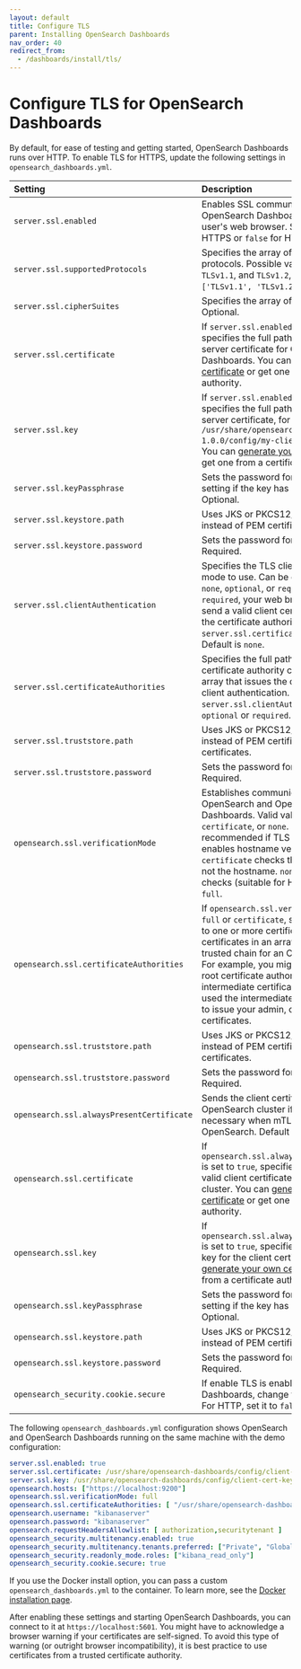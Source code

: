 ```yaml
---
layout: default
title: Configure TLS
parent: Installing OpenSearch Dashboards
nav_order: 40
redirect_from:
  - /dashboards/install/tls/
---
```


# Configure TLS for OpenSearch Dashboards

By default, for ease of testing and getting started, OpenSearch Dashboards runs over HTTP. To enable TLS for HTTPS, update the following settings in `opensearch_dashboards.yml`.

Setting | Description
:--- | :---
`server.ssl.enabled` | Enables SSL communication between the OpenSearch Dashboards server and the user's web browser. Set to `true` for HTTPS or `false` for HTTP.
`server.ssl.supportedProtocols` | Specifies the array of supported TLS protocols. Possible values are `TLSv1`, `TLSv1.1`, and `TLSv1.2`, `TLSv1.3`. Default is `['TLSv1.1', 'TLSv1.2', and 'TLSv1.3']`.
`server.ssl.cipherSuites` | Specifies the array of TLS cipher suites. Optional.
`server.ssl.certificate` | If `server.ssl.enabled` is set to `true`, specifies the full path to a valid PEM server certificate for OpenSearch Dashboards. You can [generate your own certificate]({{site.url}}{{site.baseurl}}/security/configuration/generate-certificates/) or get one from a certificate authority.
`server.ssl.key` | If `server.ssl.enabled` is set to `true`, specifies the full path to the key for your server certificate, for example, `/usr/share/opensearch-dashboards-1.0.0/config/my-client-cert-key.pem`. You can [generate your own certificate]({{site.url}}{{site.baseurl}}/security/configuration/generate-certificates/) or get one from a certificate authority.
`server.ssl.keyPassphrase` | Sets the password for the key. Omit this setting if the key has no password. Optional.
`server.ssl.keystore.path` | Uses JKS or PKCS12/PFX keystore file instead of PEM certificate and key.
`server.ssl.keystore.password` | Sets the password for the keystore. Required.
`server.ssl.clientAuthentication` | Specifies the TLS client authentication mode to use. Can be one of the following: `none`, `optional`, or `required`. If set to `required`, your web browser needs to send a valid client certificate signed by the certificate authority configured in `server.ssl.certificateAuthorities`. Default is `none`.
`server.ssl.certificateAuthorities` | Specifies the full path to one or more certificate authority certificates in an array that issues the certificate used for client authentication. Required if `server.ssl.clientAuthentication` is set to `optional` or `required`.
`server.ssl.truststore.path` | Uses JKS or PKCS12/PFX truststore file instead of PEM certificate authority certificates.
`server.ssl.truststore.password` | Sets the password for the truststore. Required.
`opensearch.ssl.verificationMode` | Establishes communication between OpenSearch and OpenSearch Dashboards. Valid values are `full`, `certificate`, or `none`. `full` is recommended if TLS is enabled, which enables hostname verification. `certificate` checks the certificate, but not the hostname. `none` performs no checks (suitable for HTTP). Default is `full`.
`opensearch.ssl.certificateAuthorities` | If `opensearch.ssl.verificationMode` is `full` or `certificate`, specifies the full path to one or more certificate authority certificates in an array that comprises a trusted chain for an OpenSearch cluster. For example, you might need to include a root certificate authority _and_ an intermediate certificate authority if you used the intermediate certificate authority to issue your admin, client, and node certificates.
`opensearch.ssl.truststore.path` | Uses JKS or PKCS12/PFX truststore file instead of PEM certificate authority certificates.
`opensearch.ssl.truststore.password` | Sets the password for the truststore. Required.
`opensearch.ssl.alwaysPresentCertificate` | Sends the client certificate to the OpenSearch cluster if set to `true`, which is necessary when mTLS is enabled in OpenSearch. Default is `false`.
`opensearch.ssl.certificate` | If `opensearch.ssl.alwaysPresentCertificate` is set to `true`, specifies the full path to a valid client certificate for the OpenSearch cluster. You can [generate your own certificate]({{site.url}}{{site.baseurl}}/security/configuration/generate-certificates/) or get one from a certificate authority.
`opensearch.ssl.key` | If `opensearch.ssl.alwaysPresentCertificate` is set to `true`, specifies the full path to the key for the client certificate. You can [generate your own certificate]({{site.url}}{{site.baseurl}}/security/configuration/generate-certificates/) or get one from a certificate authority.
`opensearch.ssl.keyPassphrase` | Sets the password for the key. Omit this setting if the key has no password. Optional.
`opensearch.ssl.keystore.path` | Uses JKS or PKCS12/PFX keystore file instead of PEM certificate and key.
`opensearch.ssl.keystore.password` | Sets the password for the keystore. Required.
`opensearch_security.cookie.secure` | If enable TLS is enabled for OpenSearch Dashboards, change the setting to `true`. For HTTP, set it to `false`.

The following `opensearch_dashboards.yml` configuration shows OpenSearch and OpenSearch Dashboards running on the same machine with the demo configuration:

```yml
server.ssl.enabled: true
server.ssl.certificate: /usr/share/opensearch-dashboards/config/client-cert.pem
server.ssl.key: /usr/share/opensearch-dashboards/config/client-cert-key.pem
opensearch.hosts: ["https://localhost:9200"]
opensearch.ssl.verificationMode: full
opensearch.ssl.certificateAuthorities: [ "/usr/share/opensearch-dashboards/config/root-ca.pem", "/usr/share/opensearch-dashboards/config/intermediate-ca.pem" ]
opensearch.username: "kibanaserver"
opensearch.password: "kibanaserver"
opensearch.requestHeadersAllowlist: [ authorization,securitytenant ]
opensearch_security.multitenancy.enabled: true
opensearch_security.multitenancy.tenants.preferred: ["Private", "Global"]
opensearch_security.readonly_mode.roles: ["kibana_read_only"]
opensearch_security.cookie.secure: true
```

If you use the Docker install option, you can pass a custom `opensearch_dashboards.yml` to the container. To learn more, see the [Docker installation page]({{site.url}}{{site.baseurl}}/opensearch/install/docker/).

After enabling these settings and starting OpenSearch Dashboards, you can connect to it at `https://localhost:5601`. You might have to acknowledge a browser warning if your certificates are self-signed. To avoid this type of warning (or outright browser incompatibility), it is best practice to use certificates from a trusted certificate authority.
